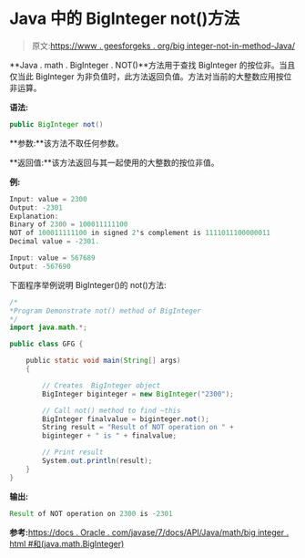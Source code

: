 # Java 中的 BigInteger not()方法

> 原文:[https://www . geesforgeks . org/big integer-not-in-method-Java/](https://www.geeksforgeeks.org/biginteger-not-method-in-java/)

**Java . math . BigInteger . NOT()**方法用于查找 BigInteger 的按位非。当且仅当此 BigInteger 为非负值时，此方法返回负值。方法对当前的大整数应用按位非运算。

**语法:**

```java
public BigInteger not()
```

**参数:**该方法不取任何参数。

**返回值:**该方法返回与其一起使用的大整数的按位非值。

**例:**

```java
Input: value = 2300
Output: -2301
Explanation:
Binary of 2300 = 100011111100
NOT of 100011111100 in signed 2's complement is 1111011100000011
Decimal value = -2301.

Input: value = 567689 
Output: -567690

```

下面程序举例说明 BigInteger()的 not()方法:

```java
/*
*Program Demonstrate not() method of BigInteger 
*/
import java.math.*;

public class GFG {

    public static void main(String[] args)
    {

        // Creates  BigInteger object
        BigInteger biginteger = new BigInteger("2300");

        // Call not() method to find ~this
        BigInteger finalvalue = biginteger.not();
        String result = "Result of NOT operation on " + 
        biginteger + " is " + finalvalue;

        // Print result
        System.out.println(result);
    }
}
```

**输出:**

```java
Result of NOT operation on 2300 is -2301

```

**参考:**[https://docs . Oracle . com/javase/7/docs/API/Java/math/big integer . html #和(java.math.BigInteger)](https://docs.oracle.com/javase/7/docs/api/java/math/BigInteger.html#and(java.math.BigInteger))